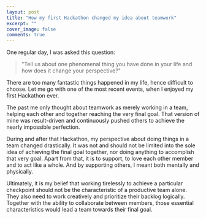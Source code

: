 ```yaml
---
layout: post
title: "How my first Hackathon changed my idea about teamwork"
excerpt: ""
cover_image: false
comments: true
---
```

One regular day, I was asked this question:

>"Tell us about one phenomenal thing you have done in your life and how does it change your perspective?"

There are too many fantastic things happened in my life, hence difficult to choose. Let me go with one of the most recent events, when I enjoyed my first Hackathon ever.

The past me only thought about teamwork as merely working in a team, helping each other and together reaching the very final goal. That version of mine was result-driven and continuously pushed others to achieve the nearly impossible perfection.

During and after that Hackathon, my perspective about doing things in a team changed drastically. It was not and should not be limited into the sole idea of achieving the final goal together, nor doing anything to accomplish that very goal. Apart from that, it is to support, to love each other member and to act like a whole. And by supporting others, I meant both mentally and physically.

Ultimately, it is my belief that working tirelessly to achieve a particular checkpoint should not be the characteristic of a productive team alone. They also need to work creatively and prioritize their backlog logically. Together with the ability to collaborate between members, those essential characteristics would lead a team towards their final goal.